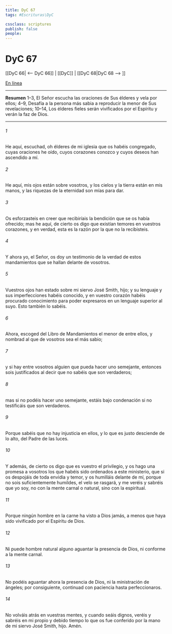 ```yaml
---
title: DyC 67
tags: #Escrituras\DyC

cssclass: scriptures
publish: false
people:
---
```


# DyC 67
[[DyC 66| <-- DyC 66]] | [[DyC]] | [[DyC 68|DyC 68 --> ]]

[En línea](https://churchofjesuschrist.org/study/scriptures/dc-testament/dc/67?lang=spa)

---
__Resumen__
1–3, El Señor escucha las oraciones de Sus élderes y vela por ellos; 4–9, Desafía a la persona más sabia a reproducir la menor de Sus revelaciones; 10–14, Los élderes fieles serán vivificados por el Espíritu y verán la faz de Dios.

---
###### 1 
He aquí, escuchad, oh élderes de mi iglesia que os habéis congregado, cuyas oraciones he oído, cuyos corazones conozco y cuyos deseos han ascendido a mí.

###### 2 
He aquí, mis ojos están sobre vosotros, y los cielos y la tierra están en mis manos, y las riquezas de la eternidad son mías para dar.

###### 3 
Os esforzasteis en creer que recibiríais la bendición que se os había ofrecido; mas he aquí, de cierto os digo que existían temores en vuestros corazones, y en verdad, esta es la razón por la que no la recibisteis.

###### 4 
Y ahora yo, el Señor, os doy un testimonio de la verdad de estos mandamientos que se hallan delante de vosotros.

###### 5 
Vuestros ojos han estado sobre mi siervo José Smith, hijo; y su lenguaje y sus imperfecciones habéis conocido, y en vuestro corazón habéis procurado conocimiento para poder expresaros en un lenguaje superior al suyo. Esto también lo sabéis.

###### 6 
Ahora, escoged del Libro de Mandamientos el menor de entre ellos, y nombrad al que de vosotros sea el más sabio;

###### 7 
y si hay entre vosotros alguien que pueda hacer uno semejante, entonces sois justificados al decir que no sabéis que son verdaderos;

###### 8 
mas si no podéis hacer uno semejante, estáis bajo condenación si no testificáis que son verdaderos.

###### 9 
Porque sabéis que no hay injusticia en ellos, y lo que es justo desciende de lo alto, del Padre de las luces.

###### 10 
Y además, de cierto os digo que es vuestro el privilegio, y os hago una promesa a vosotros los que habéis sido ordenados a este ministerio, que si os despojáis de toda envidia y temor, y os humilláis delante de mí, porque no sois suficientemente humildes, el velo se rasgará, y me veréis y sabréis que yo soy, no con la mente carnal o natural, sino con la espiritual.

###### 11 
Porque ningún hombre en la carne ha visto a Dios jamás, a menos que haya sido vivificado por el Espíritu de Dios.

###### 12 
Ni puede hombre natural alguno aguantar la presencia de Dios, ni conforme a la mente carnal.

###### 13 
No podéis aguantar ahora la presencia de Dios, ni la ministración de ángeles; por consiguiente, continuad con paciencia hasta perfeccionaros.

###### 14 
No volváis atrás en vuestras mentes, y cuando seáis dignos, veréis y sabréis en mi propio y debido tiempo lo que os fue conferido por la mano de mi siervo José Smith, hijo. Amén.

